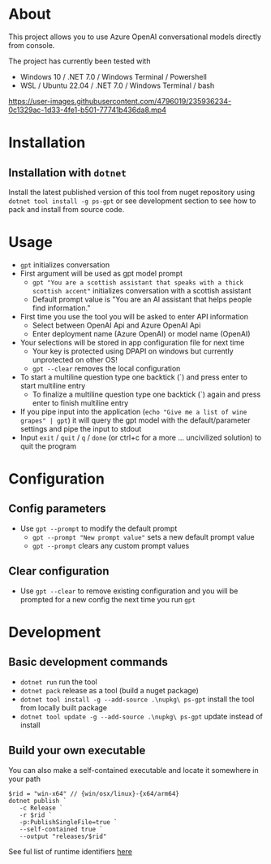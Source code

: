 # About

This project allows you to use Azure OpenAI conversational models directly from console.

The project has currently been tested with 
- Windows 10 / .NET 7.0 / Windows Terminal / Powershell
- WSL / Ubuntu 22.04 / .NET 7.0 / Windows Terminal / bash

https://user-images.githubusercontent.com/4796019/235936234-0c1329ac-1d33-4fe1-b501-77741b436da8.mp4


# Installation

## Installation with `dotnet`
Install the latest published version of this tool from nuget repository using `dotnet tool install -g ps-gpt` or see development section to see how to pack and install from source code.
# Usage

- `gpt` initializes conversation
- First argument will be used as gpt model prompt
  - `gpt "You are a scottish assistant that speaks with a thick scottish accent"` initializes conversation with a scottish assistant
  - Default prompt value is "You are an AI assistant that helps people find information."
- First time you use the tool you will be asked to enter API information
  - Select between OpenAI Api and Azure OpenAI Api
  - Enter deployment name (Azure OpenAI) or model name (OpenAI)
- Your selections will be stored in app configuration file for next time
  - Your key is protected using DPAPI on windows but currently unprotected on other OS!
  - `gpt --clear` removes the local configuration
- To start a multiline question type one backtick (`) and press enter to start multiline entry
  - To finalize a multiline question type one backtick (`) again and press enter to finish multiline entry
- If you pipe input into the application (`echo "Give me a list of wine grapes" | gpt`) it will query the gpt model with the default/parameter settings and pipe the input to stdout
- Input `exit` / `quit` / `q` / `done` (or ctrl+c for a more ... uncivilized solution) to quit the program

# Configuration
## Config parameters
- Use `gpt --prompt` to modify the default prompt
  - `gpt --prompt "New prompt value"` sets a new default prompt value
  - `gpt --prompt` clears any custom prompt values
## Clear configuration
- Use `gpt --clear` to remove existing configuration and you will be prompted for a new config the next time you run `gpt`


# Development

## Basic development commands
- `dotnet run` run the tool
- `dotnet pack` release as a tool (build a nuget package)
- `dotnet tool install -g --add-source .\nupkg\ ps-gpt` install the tool from locally built package
- `dotnet tool update -g --add-source .\nupkg\ ps-gpt` update instead of install    

## Build your own executable
You can also make a self-contained executable and locate it somewhere in your path
```
$rid = "win-x64" // {win/osx/linux}-{x64/arm64}
dotnet publish `
   -c Release `
   -r $rid `
   -p:PublishSingleFile=true `
   --self-contained true `
   --output "releases/$rid"
```
See ful list of runtime identifiers [here](https://github.com/dotnet/runtime/blob/main/src/libraries/Microsoft.NETCore.Platforms/src/runtime.json)
